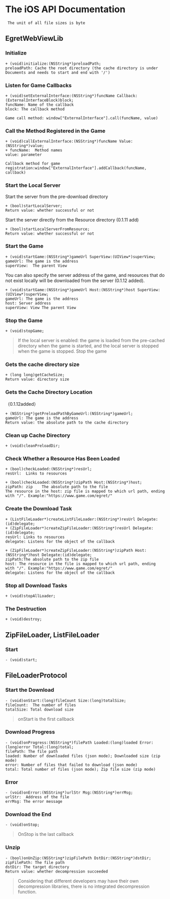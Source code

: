 # The iOS API Documentation
```
 The unit of all file sizes is byte
```

## EgretWebViewLib

### Initialize
```
+ (void)initialize:(NSString*)preloadPath;
preloadPath: Cache the root directory (the cache directory is under Documents and needs to start and end with '/')
```

###  Listen for Game Callbacks
```
+ (void)setExternalInterface:(NSString*)funcName Callback:(ExternalInterfaceBlock)block;
funcName: Name of the callback
block: The callback method

Game call method: window["ExternalInterface"].call(funcName, value)
```

###  Call the Method Registered in the Game
```
+ (void)callExternalInterface:(NSString*)funcName Value:(NSString*)value;
+ funcName:  Method names
value: parameter

Callback method for game registration:window["ExternalInterface"].addCallback(funcName, callback)
```

###  Start the Local Server

Start the server from the pre-download directory

```
+ (bool)startLocalServer;
Return value: whether successful or not
```

Start the server directly from the Resource directory (0.1.11 add)

```
+ (bool)startLocalServerFromResource;
Return value: whether successful or not
```

### Start the Game
```
+ (void)startGame:(NSString*)gameUrl SuperView:(UIView*)superView;
gameUrl: The game is the address
superView:  The parent View
```

You can also specify the server address of the game, and resources that do not exist locally will be downloaded from the server (0.1.12 added).

```
+ (void)startGame:(NSString*)gameUrl Host:(NSString*)host SuperView:(UIView*)superView;
gameUrl: The game is the address
host: Server address
superView: View The parent View
```

### Stop the Game
```
+ (void)stopGame;
```

> If the local server is enabled: the game is loaded from the pre-cached directory when the game is started, and the local server is stopped when the game is stopped. Stop the game

### Gets the cache directory size
```
+ (long long)getCacheSize;
Return value: directory size
```

### Gets the Cache Directory Location
（0.1.12added）

```
+ (NSString*)getPreloadPathByGameUrl:(NSString*)gameUrl;
gameUrl: The game is the address
Return value: the absolute path to the cache directory
```

### Clean up Cache Directory
```
+ (void)cleanPreloadDir;
```

### Check Whether a Resource Has Been Loaded
```
+ (bool)checkLoaded:(NSString*)resUrl;
resUrl:  Links to resources

+ (bool)checkLoaded:(NSString*)zipPath Host:(NSString*)host;
zipPath: zip    The absolute path to the file
The resource in the host: zip file is mapped to which url path, ending with "/". Example:"https://www.game.com/egret/" 
```

### Create the Download Task
```
+ (ListFileLoader*)createListFileLoader:(NSString*)resUrl Delegate:(id)delegate;
+ (ZipFileLoader*)createZipFileLoader:(NSString*)resUrl Delegate:(id)delegate;
resUrl: Links to resources
delegate: Listens for the object of the callback

+ (ZipFileLoader*)createZipFileLoader:(NSString*)zipPath Host:(NSString*)host Delegate:(id)delegate;
zipPath:The absolute path to the zip file
host: The resource in the file is mapped to which url path, ending with "/". Example:"https://www.game.com/egret/"
delegate: Listens for the object of the callback
```

### Stop all Download Tasks
```
+ (void)stopAllLoader;
```

### The Destruction
```
+ (void)destroy;
```

## ZipFileLoader, ListFileLoader

### Start
```
- (void)start;
```

## FileLoaderProtocol

### Start the Download
```
- (void)onStart:(long)fileCount Size:(long)totalSize;
fileCount:  The number of files
totalSize: Total download size
```
>  onStart is the first callback

###  Download Progress
```
- (void)onProgress:(NSString*)filePath Loaded:(long)loaded Error:(long)error Total:(long)total;
filePath: The file path
loaded: Number of downloaded files (json mode); Downloaded size (zip mode)
error: Number of files that failed to download (json mode)
total: Total number of files (json mode); Zip file size (zip mode)
```

### Error
```
- (void)onError:(NSString*)urlStr Msg:(NSString*)errMsg;
urlStr:  Address of the file
errMsg: The error message
```

###  Download the End
```
- (void)onStop;
```
>  OnStop is the last callback

### Unzip
```
- (bool)onUnZip:(NSString*)zipFilePath DstDir:(NSString*)dstDir;
zipFilePath: The file path
dstDir: The target directory
Return value: whether decompression succeeded
```
>  Considering that different developers may have their own decompression libraries, there is no integrated decompression function.
